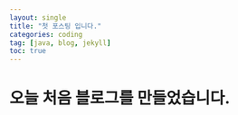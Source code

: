 ```yaml
---
layout: single
title: "첫 포스팅 입니다."
categories: coding
tag: [java, blog, jekyll]
toc: true
---
```


# 오늘 처음 블로그를 만들었습니다.


